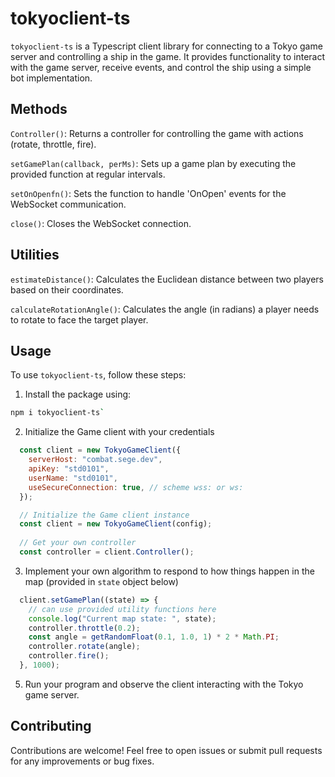 # tokyoclient-ts

`tokyoclient-ts` is a Typescript client library for connecting to a Tokyo game server and controlling a ship in the game. It provides functionality to interact with the game server, receive events, and control the ship using a simple bot implementation.

## Methods
`Controller()`: Returns a controller for controlling the game with actions (rotate, throttle, fire).

`setGamePlan(callback, perMs)`: Sets up a game plan by executing the provided function at regular intervals.

`setOnOpenfn()`: Sets the function to handle 'OnOpen' events for the WebSocket communication.

`close()`: Closes the WebSocket connection.

## Utilities
`estimateDistance()`: Calculates the Euclidean distance between two players based on their coordinates.

`calculateRotationAngle()`: Calculates the angle (in radians) a player needs to rotate to face the target player.

## Usage

To use `tokyoclient-ts`, follow these steps:

1. Install the package using:
```sh
npm i tokyoclient-ts`
```

2. Initialize the Game client with your credentials
```js
  const client = new TokyoGameClient({
    serverHost: "combat.sege.dev",
    apiKey: "std0101",
    userName: "std0101",
    useSecureConnection: true, // scheme wss: or ws:
  });

  // Initialize the Game client instance
  const client = new TokyoGameClient(config);
  
  // Get your own controller
  const controller = client.Controller();
```

3. Implement your own algorithm to respond to how things happen in the map (provided in `state` object below)
```js
  client.setGamePlan((state) => {
    // can use provided utility functions here
    console.log("Current map state: ", state);
    controller.throttle(0.2);
    const angle = getRandomFloat(0.1, 1.0, 1) * 2 * Math.PI;
    controller.rotate(angle);
    controller.fire();
  }, 1000);
```

5. Run your program and observe the client interacting with the Tokyo game server.

## Contributing

Contributions are welcome! Feel free to open issues or submit pull requests for any improvements or bug fixes.

